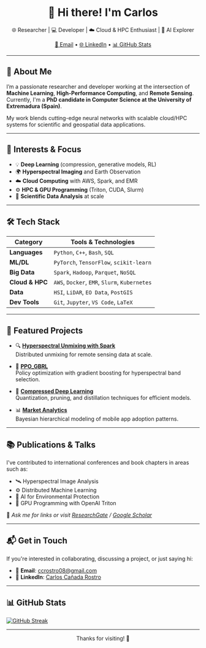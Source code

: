 <h1 align="center">👋 Hi there! I'm Carlos</h1>

<p align="center">
  🌐 Researcher | 💻 Developer | ☁️ Cloud & HPC Enthusiast | 🤖 AI Explorer
</p>

<p align="center">
  <a href="mailto:ccrostro08@gmail.com">📧 Email</a> •
  <a href="https://www.linkedin.com/in/carlos-ca%C3%B1ada-rostro-883496179/">🌐 LinkedIn</a> •
  <a href="#-github-stats">📊 GitHub Stats</a>
</p>

---

## 🧠 About Me

I’m a passionate researcher and developer working at the intersection of **Machine Learning**, **High-Performance Computing**, and **Remote Sensing**.  
Currently, I'm a **PhD candidate in Computer Science at the University of Extremadura (Spain)**.

My work blends cutting-edge neural networks with scalable cloud/HPC systems for scientific and geospatial data applications.

---

## 🚀 Interests & Focus

- 💡 **Deep Learning** (compression, generative models, RL)
- 🌍 **Hyperspectral Imaging** and Earth Observation
- ☁️ **Cloud Computing** with AWS, Spark, and EMR
- ⚙️ **HPC & GPU Programming** (Triton, CUDA, Slurm)
- 🧪 **Scientific Data Analysis** at scale

---

## 🛠️ Tech Stack

| Category        | Tools & Technologies |
|----------------|----------------------|
| **Languages**  | `Python`, `C++`, `Bash`, `SQL` |
| **ML/DL**      | `PyTorch`, `TensorFlow`, `scikit-learn` |
| **Big Data**   | `Spark`, `Hadoop`, `Parquet`, `NoSQL` |
| **Cloud & HPC**| `AWS`, `Docker`, `EMR`, `Slurm`, `Kubernetes` |
| **Data**       | `HSI`, `LiDAR`, `EO Data`, `PostGIS` |
| **Dev Tools**  | `Git`, `Jupyter`, `VS Code`, `LaTeX` |

---

## 📌 Featured Projects

- 🔍 **[Hyperspectral Unmixing with Spark](#)**  
  Distributed unmixing for remote sensing data at scale.

- 🤖 **[PPO_GBRL](#)**  
  Policy optimization with gradient boosting for hyperspectral band selection.

- 🧠 **[Compressed Deep Learning](#)**  
  Quantization, pruning, and distillation techniques for efficient models.

- 📊 **[Market Analytics](#)**  
  Bayesian hierarchical modeling of mobile app adoption patterns.

---

## 📚 Publications & Talks

I've contributed to international conferences and book chapters in areas such as:

- 🛰️ Hyperspectral Image Analysis  
- ⚙️ Distributed Machine Learning  
- 🌿 AI for Environmental Protection  
- 🧵 GPU Programming with OpenAI Triton

📄 *Ask me for links or visit [ResearchGate](#) / [Google Scholar](#)*

---

## 📬 Get in Touch

If you're interested in collaborating, discussing a project, or just saying hi:

- 📧 **Email**: [ccrostro08@gmail.com](mailto:ccrostro08@gmail.com)  
- 💼 **LinkedIn**: [Carlos Cañada Rostro](https://www.linkedin.com/in/carlos-ca%C3%B1ada-rostro-883496179/)

---

## 📊 GitHub Stats

[![GitHub Streak](https://github-readme-streak-stats.herokuapp.com?user=ccaadaro&theme=dark&mode=weekly)](https://git.io/streak-stats)

---

<p align="center">Thanks for visiting! 🙌</p>
